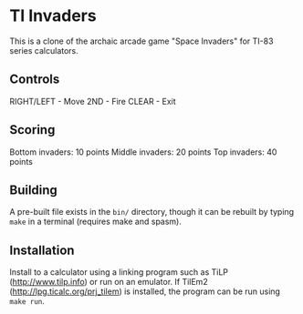 # TI Invaders

This is a clone of the archaic arcade game "Space Invaders" for TI-83 series
calculators.


## Controls

RIGHT/LEFT - Move
2ND - Fire
CLEAR - Exit


## Scoring

Bottom invaders: 10 points
Middle invaders: 20 points
Top invaders: 40 points


## Building

A pre-built file exists in the `bin/` directory, though it can be rebuilt by
typing `make` in a terminal (requires make and spasm).


## Installation

Install to a calculator using a linking program such as TiLP
(http://www.tilp.info) or run on an emulator. If TilEm2
(http://lpg.ticalc.org/prj_tilem) is installed, the program can be run using
`make run`.

<!-- vim: set spell: -->
